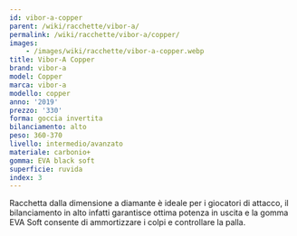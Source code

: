 ```yaml
---
id: vibor-a-copper
parent: /wiki/racchette/vibor-a/
permalink: /wiki/racchette/vibor-a/copper/
images:
    - /images/wiki/racchette/vibor-a-copper.webp
title: Vibor-A Copper
brand: vibor-a
model: Copper
marca: vibor-a
modello: copper
anno: '2019'
prezzo: '330'
forma: goccia invertita
bilanciamento: alto
peso: 360-370
livello: intermedio/avanzato
materiale: carbonio+
gomma: EVA black soft
superficie: ruvida
index: 3
---
```

Racchetta dalla dimensione a diamante è ideale per i giocatori di attacco, il bilanciamento in alto infatti garantisce ottima potenza in uscita e la gomma EVA Soft consente di ammortizzare i colpi e controllare la palla.